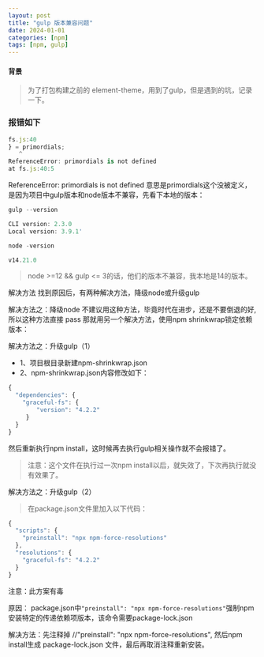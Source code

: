 ```yaml
---
layout: post
title: "gulp 版本兼容问题"
date: 2024-01-01
categories: [npm]
tags: [npm, gulp]
---
```


#### 背景
> 为了打包构建之前的 element-theme，用到了gulp，但是遇到的坑，记录一下。


### 报错如下
 ```ts
fs.js:40
} = primordials;
    ^
ReferenceError: primordials is not defined
at fs.js:40:5

```

ReferenceError: primordials is not defined 意思是primordials这个没被定义，是因为项目中gulp版本和node版本不兼容，先看下本地的版本：

 ```ts
gulp --version

CLI version: 2.3.0
Local version: 3.9.1'

node -version

v14.21.0
```

> node >=12 && gulp <= 3的话，他们的版本不兼容，我本地是14的版本。

解决方法
找到原因后，有两种解决方法，降级node或升级gulp

>
解决方法之：降级node
不建议用这种方法，毕竟时代在进步，还是不要倒退的好, 所以这种方法直接 pass
那就用另一个解决方法，使用npm shrinkwrap锁定依赖版本：

解决方法之：升级gulp（1）
>
+ 1、项目根目录新建npm-shrinkwrap.json
+ 2、npm-shrinkwrap.json内容修改如下：

```ts
{
  "dependencies": {
    "graceful-fs": {
        "version": "4.2.2"
     }
  }
}

```
然后重新执行npm install，这时候再去执行gulp相关操作就不会报错了。
> 注意：这个文件在执行过一次npm install以后，就失效了，下次再执行就没有效果了。


解决方法之：升级gulp（2）
> 在package.json文件里加入以下代码：

```ts
{
  "scripts": {
    "preinstall": "npx npm-force-resolutions"
  },
  "resolutions": {
    "graceful-fs": "4.2.2"
  }
}
```

> 
注意：此方案有毒

原因： package.json中`"preinstall": "npx npm-force-resolutions"`强制npm安装特定的传递依赖项版本，该命令需要package-lock.json

解决方法：先注释掉 //"preinstall": "npx npm-force-resolutions", 然后npm install生成 package-lock.json 文件，最后再取消注释重新安装。